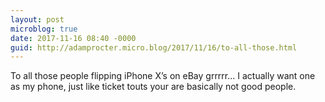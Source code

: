 ```yaml
---
layout: post
microblog: true
date: 2017-11-16 08:40 -0000
guid: http://adamprocter.micro.blog/2017/11/16/to-all-those.html
---
```

To all those people flipping iPhone X’s on eBay grrrrr… I actually want one as my phone, just like ticket touts your are basically not good people.

